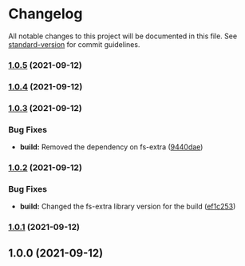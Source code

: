 # Changelog

All notable changes to this project will be documented in this file. See [standard-version](https://github.com/conventional-changelog/standard-version) for commit guidelines.

### [1.0.5](https://github.com/entrostat/env2kube/compare/v1.0.4...v1.0.5) (2021-09-12)

### [1.0.4](https://github.com/entrostat/env2kube/compare/v1.0.3...v1.0.4) (2021-09-12)

### [1.0.3](https://github.com/entrostat/env2kube/compare/v1.0.2...v1.0.3) (2021-09-12)


### Bug Fixes

* **build:** Removed the dependency on fs-extra ([9440dae](https://github.com/entrostat/env2kube/commit/9440dae1f15c2fbbc4b3649179c7b4ba286cf6be))

### [1.0.2](https://github.com/entrostat/env2kube/compare/v1.0.1...v1.0.2) (2021-09-12)


### Bug Fixes

* **build:** Changed the fs-extra library version for the build ([ef1c253](https://github.com/entrostat/env2kube/commit/ef1c25399b019ebc8e4c51a71531391e8d7b7ba0))

### [1.0.1](https://github.com/entrostat/env2kube/compare/v1.0.0...v1.0.1) (2021-09-12)

## 1.0.0 (2021-09-12)
